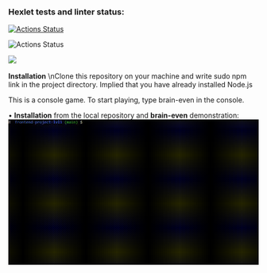 ### Hexlet tests and linter status:
[![Actions Status](https://github.com/Vano26/frontend-project-lvl1/workflows/Linter/badge.svg)](https://github.com/Vano26/frontend-project-lvl1/actions)

![Actions Status](https://github.com/Vano26/frontend-project-lvl1/workflows/hexlet-check/badge.svg)

<a href="https://codeclimate.com/github/Vano26/frontend-project-lvl1/maintainability"><img src="https://api.codeclimate.com/v1/badges/06bd9d1f077527945044/maintainability" /></a>



**Installation**
\nClone this repository on your machine and write sudo npm link in the project directory. Implied that you have already installed Node.js

This is a console game. To start playing, type brain-even in the console.

• **Installation** from the local repository and **brain-even** demonstration:
![Alt Text](gif/install_and_brain-even.gif)
